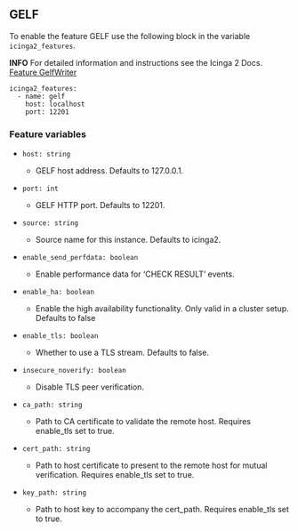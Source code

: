 ## GELF

To enable the feature GELF use the following block in the variable `icinga2_features`.

**INFO** For detailed information and instructions see the Icinga 2 Docs. [Feature GelfWriter](https://icinga.com/docs/icinga-2/latest/doc/09-object-types/#gelfwriter)

```
icinga2_features:
  - name: gelf
    host: localhost
    port: 12201
```

### Feature variables

* `host: string`
  * GELF host address. Defaults to 127.0.0.1.

* `port: int`
  * GELF HTTP port. Defaults to 12201.

* `source: string`
  * Source name for this instance. Defaults to icinga2.

* `enable_send_perfdata: boolean`
  * Enable performance data for ‘CHECK RESULT’ events.

* `enable_ha: boolean`
  * Enable the high availability functionality. Only valid in a cluster setup. Defaults to false

* `enable_tls: boolean`
  * Whether to use a TLS stream. Defaults to false.

* `insecure_noverify: boolean`
  * Disable TLS peer verification.

* `ca_path: string`
  * Path to CA certificate to validate the remote host. Requires enable_tls set to true.

* `cert_path: string`
  * Path to host certificate to present to the remote host for mutual verification. Requires enable_tls set to true.

* `key_path: string`
  * Path to host key to accompany the cert_path. Requires enable_tls set to true.

